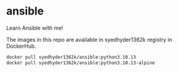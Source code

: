 # ansible
Learn Ansible with me!

The images in this repo are available in syedhyder1362k registry in DockerHub.

```bash
docker pull syedhyder1362k/ansible:python3.10.13
docker pull syedhyder1362k/ansible:python3.10.13-alpine
```
